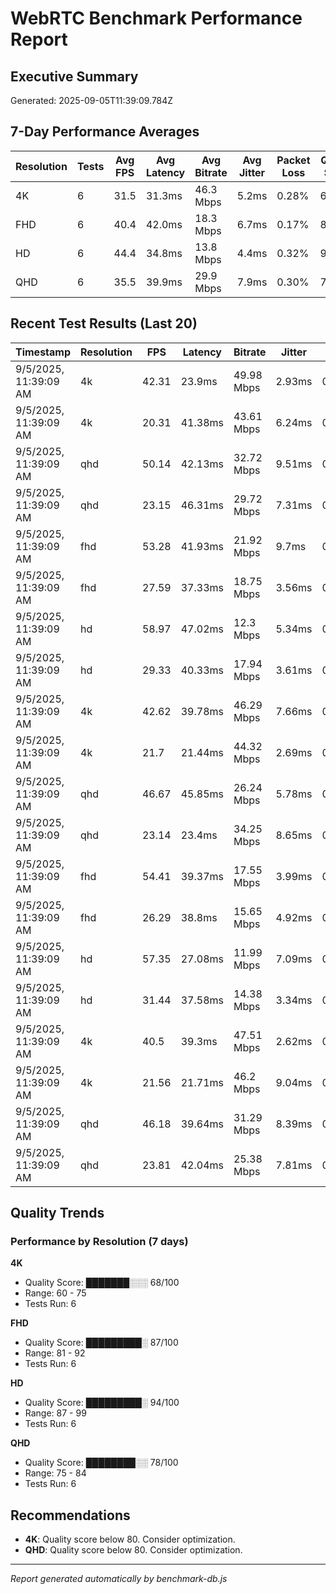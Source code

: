 # WebRTC Benchmark Performance Report

## Executive Summary
Generated: 2025-09-05T11:39:09.784Z

## 7-Day Performance Averages

| Resolution | Tests | Avg FPS | Avg Latency | Avg Bitrate | Avg Jitter | Packet Loss | Quality Score |
|------------|-------|---------|-------------|-------------|------------|-------------|---------------|
| 4K | 6 | 31.5 | 31.3ms | 46.3 Mbps | 5.2ms | 0.28% | 68/100 |
| FHD | 6 | 40.4 | 42.0ms | 18.3 Mbps | 6.7ms | 0.17% | 87/100 |
| HD | 6 | 44.4 | 34.8ms | 13.8 Mbps | 4.4ms | 0.32% | 94/100 |
| QHD | 6 | 35.5 | 39.9ms | 29.9 Mbps | 7.9ms | 0.30% | 78/100 |

## Recent Test Results (Last 20)

| Timestamp | Resolution | FPS | Latency | Bitrate | Jitter | Loss | Score |
|-----------|------------|-----|---------|---------|--------|------|-------|
| 9/5/2025, 11:39:09 AM | 4k | 42.31 | 23.9ms | 49.98 Mbps | 2.93ms | 0.28% | 60/100 |
| 9/5/2025, 11:39:09 AM | 4k | 20.31 | 41.38ms | 43.61 Mbps | 6.24ms | 0.36% | 75/100 |
| 9/5/2025, 11:39:09 AM | qhd | 50.14 | 42.13ms | 32.72 Mbps | 9.51ms | 0.03% | 78/100 |
| 9/5/2025, 11:39:09 AM | qhd | 23.15 | 46.31ms | 29.72 Mbps | 7.31ms | 0.27% | 84/100 |
| 9/5/2025, 11:39:09 AM | fhd | 53.28 | 41.93ms | 21.92 Mbps | 9.7ms | 0.27% | 81/100 |
| 9/5/2025, 11:39:09 AM | fhd | 27.59 | 37.33ms | 18.75 Mbps | 3.56ms | 0.13% | 90/100 |
| 9/5/2025, 11:39:09 AM | hd | 58.97 | 47.02ms | 12.3 Mbps | 5.34ms | 0.34% | 92/100 |
| 9/5/2025, 11:39:09 AM | hd | 29.33 | 40.33ms | 17.94 Mbps | 3.61ms | 0.14% | 99/100 |
| 9/5/2025, 11:39:09 AM | 4k | 42.62 | 39.78ms | 46.29 Mbps | 7.66ms | 0.11% | 60/100 |
| 9/5/2025, 11:39:09 AM | 4k | 21.7 | 21.44ms | 44.32 Mbps | 2.69ms | 0.3% | 75/100 |
| 9/5/2025, 11:39:09 AM | qhd | 46.67 | 45.85ms | 26.24 Mbps | 5.78ms | 0.28% | 75/100 |
| 9/5/2025, 11:39:09 AM | qhd | 23.14 | 23.4ms | 34.25 Mbps | 8.65ms | 0.31% | 76/100 |
| 9/5/2025, 11:39:09 AM | fhd | 54.41 | 39.37ms | 17.55 Mbps | 3.99ms | 0.17% | 86/100 |
| 9/5/2025, 11:39:09 AM | fhd | 26.29 | 38.8ms | 15.65 Mbps | 4.92ms | 0.41% | 92/100 |
| 9/5/2025, 11:39:09 AM | hd | 57.35 | 27.08ms | 11.99 Mbps | 7.09ms | 0.44% | 87/100 |
| 9/5/2025, 11:39:09 AM | hd | 31.44 | 37.58ms | 14.38 Mbps | 3.34ms | 0.35% | 96/100 |
| 9/5/2025, 11:39:09 AM | 4k | 40.5 | 39.3ms | 47.51 Mbps | 2.62ms | 0.43% | 64/100 |
| 9/5/2025, 11:39:09 AM | 4k | 21.56 | 21.71ms | 46.2 Mbps | 9.04ms | 0.19% | 73/100 |
| 9/5/2025, 11:39:09 AM | qhd | 46.18 | 39.64ms | 31.29 Mbps | 8.39ms | 0.46% | 75/100 |
| 9/5/2025, 11:39:09 AM | qhd | 23.81 | 42.04ms | 25.38 Mbps | 7.81ms | 0.46% | 82/100 |

## Quality Trends

### Performance by Resolution (7 days)

**4K**
- Quality Score: ███████░░░ 68/100
- Range: 60 - 75
- Tests Run: 6

**FHD**
- Quality Score: █████████░ 87/100
- Range: 81 - 92
- Tests Run: 6

**HD**
- Quality Score: █████████░ 94/100
- Range: 87 - 99
- Tests Run: 6

**QHD**
- Quality Score: ████████░░ 78/100
- Range: 75 - 84
- Tests Run: 6

## Recommendations

- **4K**: Quality score below 80. Consider optimization.
- **QHD**: Quality score below 80. Consider optimization.

---
*Report generated automatically by benchmark-db.js*
